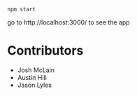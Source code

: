 `npm start`

go to http://localhost:3000/ to see the app

# Contributors

- Josh McLain
- Austin Hill
- Jason Lyles
